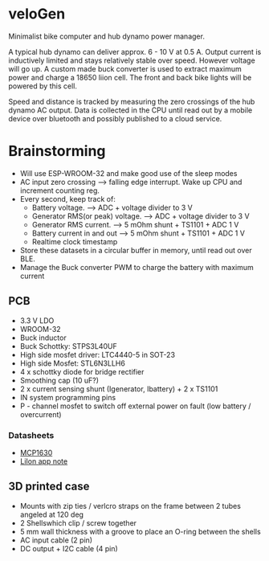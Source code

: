 # veloGen
Minimalist bike computer and hub dynamo power manager. 

A typical hub dynamo can deliver approx. 6 - 10 V at 0.5 A. Output current is inductively limited and stays relatively stable over speed. However voltage will go up. A custom made buck converter is used to extract maximum power and charge a 18650 liion cell. The front and back bike lights will be powered by this cell.

Speed and distance is tracked by measuring the zero crossings of the hub dynamo AC output. Data is collected in the CPU until read out by a mobile device over bluetooth and possibly published to a cloud service.

# Brainstorming

 * Will use ESP-WROOM-32 and make good use of the sleep modes
 * AC input zero crossing --> falling edge interrupt. Wake up CPU and increment counting reg.
 * Every second, keep track of:
   * Battery voltage. --> ADC + voltage divider to 3 V
   * Generator RMS(or peak) voltage. --> ADC + voltage divider to 3 V
   * Generator RMS current. --> 5 mOhm shunt + TS1101 + ADC 1 V
   * Battery current in and out --> 5 mOhm shunt + TS1101 + ADC 1 V
   * Realtime clock timestamp
* Store these datasets in a circular buffer in memory, until read out over BLE.
* Manage the Buck converter PWM to charge the battery with maximum current


## PCB

 * 3.3 V LDO
 * WROOM-32
 * Buck inductor
 * Buck Schottky: STPS3L40UF
 * High side mosfet driver: LTC4440-5 in SOT-23
 * High side Mosfet: STL6N3LLH6
 * 4 x schottky diode for bridge rectifier
 * Smoothing cap (10 uF?)
 * 2 x current sensing shunt (Igenerator, Ibattery) + 2 x TS1101
 * IN system programming pins
 * P - channel mosfet to switch off external power on fault (low battery / overcurrent)
 
### Datasheets
 * [MCP1630](http://ww1.microchip.com/downloads/en/DeviceDoc/21896b.pdf)
 * [LiIon app note](http://ww1.microchip.com/downloads/en/DeviceDoc/51555b.pdf)
 
## 3D printed case

 * Mounts with zip ties / verlcro straps on the frame between 2 tubes angeled at 120 deg
 * 2 Shellswhich clip / screw together
 * 5 mm wall thickness with a groove to place an O-ring between the shells
 * AC input cable (2 pin)
 * DC output + I2C cable (4 pin)
 

